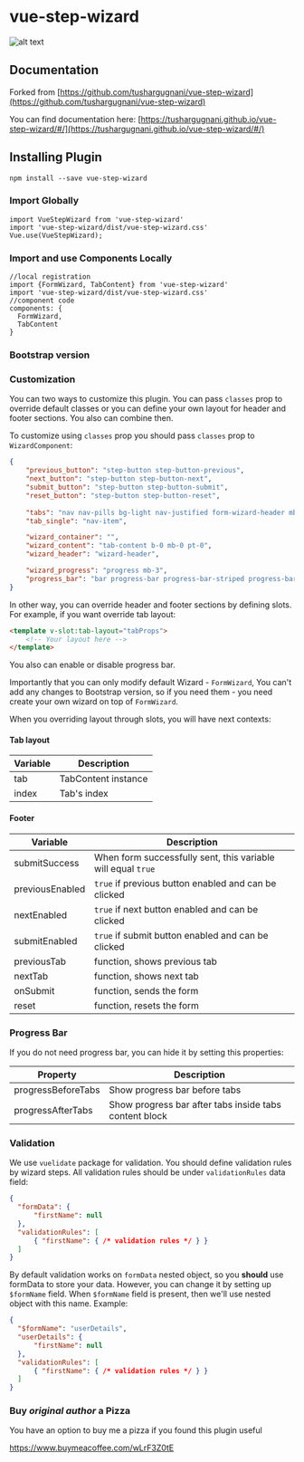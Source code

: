 # vue-step-wizard

![alt text](https://github.com/tushargugnani/vue-step-wizard/blob/master/public/Vue-Step-Wizard.gif?raw=true)


## Documentation

Forked from [https://github.com/tushargugnani/vue-step-wizard](https://github.com/tushargugnani/vue-step-wizard)

You can find documentation here: [https://tushargugnani.github.io/vue-step-wizard/#/](https://tushargugnani.github.io/vue-step-wizard/#/)


## Installing Plugin
```
npm install --save vue-step-wizard
```


### Import Globally
```
import VueStepWizard from 'vue-step-wizard'
import 'vue-step-wizard/dist/vue-step-wizard.css'
Vue.use(VueStepWizard);
```

### Import and use Components Locally
```
//local registration
import {FormWizard, TabContent} from 'vue-step-wizard'
import 'vue-step-wizard/dist/vue-step-wizard.css'
//component code
components: {
  FormWizard,
  TabContent
}
```

### Bootstrap version



### Customization

You can two ways to customize this plugin. You can pass ``classes`` prop to override default classes
or you can define your own layout for header and footer sections. You also can combine then.

To customize using ``classes`` prop you should pass ``classes`` prop to ``WizardComponent``:

```json
{
    "previous_button": "step-button step-button-previous",
    "next_button": "step-button step-button-next",
    "submit_button": "step-button step-button-submit",
    "reset_button": "step-button step-button-reset",
  
    "tabs": "nav nav-pills bg-light nav-justified form-wizard-header mb-3",
    "tab_single": "nav-item",

    "wizard_container": "",
    "wizard_content": "tab-content b-0 mb-0 pt-0",
    "wizard_header": "wizard-header",

    "wizard_progress": "progress mb-3",
    "progress_bar": "bar progress-bar progress-bar-striped progress-bar-animated bg-success"
}
```

In other way, you can override header and footer sections by defining slots. For example, if you want override tab layout:

```html
<template v-slot:tab-layout="tabProps">
    <!-- Your layout here -->
</template>
```

You also can enable or disable progress bar. 

Importantly that you can only modify default Wizard - ``FormWizard``, You can't add any changes to Bootstrap
version, so if you need them - you need create your own wizard on top of ``FormWizard``.

When you overriding layout through slots, you will have next contexts:

#### Tab layout

| Variable | Description         |
|----------|---------------------|
| tab      | TabContent instance |
| index    | Tab's index         |

#### Footer

| Variable          | Description                                                    |
|-------------------|----------------------------------------------------------------|
| submitSuccess     | When form successfully sent, this variable will equal ``true`` |
| previousEnabled   | ``true`` if previous button enabled and can be clicked         |
| nextEnabled       | ``true`` if next button enabled and can be clicked             |
| submitEnabled     | ``true`` if submit button enabled and can be clicked           |
| previousTab       | function, shows previous tab                                   |
| nextTab           | function, shows next tab                                       |
| onSubmit          | function, sends the form                                       |
| reset             | function, resets the form                                      |


### Progress Bar

If you do not need progress bar, you can hide it by setting this properties:

| Property                   | Description                                                  |
|----------------------------|--------------------------------------------------------------|
| progressBeforeTabs         | Show progress bar before tabs                                |
| progressAfterTabs          | Show progress bar after tabs inside tabs content block       |

### Validation

We use ``vuelidate`` package for validation. You should define validation rules by wizard steps.
All validation rules should be under ``validationRules`` data field:

```json
{
  "formData": {
      "firstName": null
  },
  "validationRules": [
      { "firstName": { /* validation rules */ } }
  ]
}
```

By default validation works on ``formData`` nested object, so you **should** use formData to store your data.
However, you can change it by setting up ``$formName`` field. When ``$formName`` field is present, then we'll use
nested object with this name. Example:

```json
{
  "$formName": "userDetails",
  "userDetails": {
      "firstName": null
  },
  "validationRules": [
      { "firstName": { /* validation rules */ } }
  ]
}
```

### Buy *original author* a Pizza

You have an option to buy me a pizza if you found this plugin useful

https://www.buymeacoffee.com/wLrF3Z0tE
